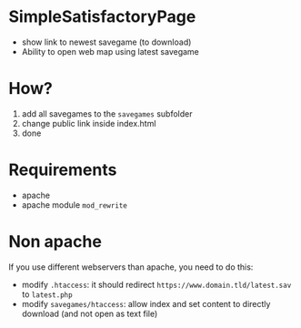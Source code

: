 # SimpleSatisfactoryPage
- show link to newest savegame (to download)
- Ability to open web map using latest savegame

# How?
1. add all savegames to the `savegames` subfolder
2. change public link inside index.html
3. done

# Requirements
- apache
- apache module `mod_rewrite`

# Non apache
If you use different webservers than apache, you need to do this:

- modify `.htaccess`: it should redirect `https://www.domain.tld/latest.sav` to `latest.php`
- modify `savegames/htaccess`: allow index and set content to directly download (and not open as text file)
